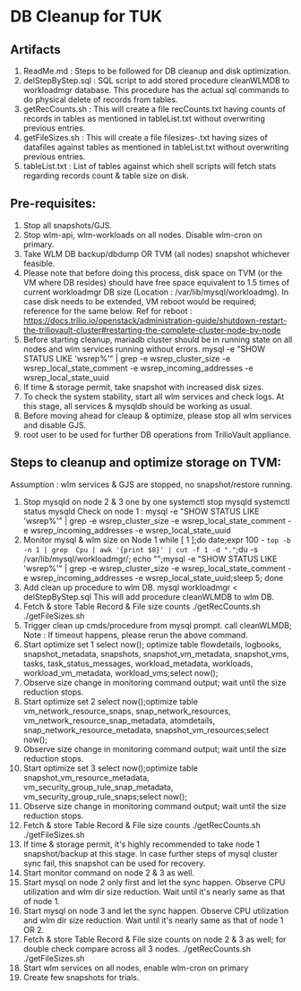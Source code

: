DB Cleanup for TUK
==================
Artifacts
---------
1. ReadMe.md : Steps to be followed for DB cleanup and disk optimization.
2. delStepByStep.sql : SQL script to add stored procedure cleanWLMDB to workloadmgr database. This procedure has the actual sql commands to do physical delete of records from tables.
3. getRecCounts.sh : This will create a file recCounts.txt having counts of records in tables as mentioned in tableList.txt without overwriting previous entries.
4. getFileSizes.sh : This will create a file filesizes-<NODE-NAME>.txt having sizes of datafiles against tables as mentioned in tableList.txt without overwriting previous entries.
5. tableList.txt : List of tables against which shell scripts will fetch stats regarding records count & table size on disk.

Pre-requisites:
--------------
1. Stop all snapshots/GJS.
2. Stop wlm-api, wlm-workloads on all nodes. Disable wlm-cron on primary.
3. Take WLM DB backup/dbdump OR TVM (all nodes) snapshot whichever feasible.
4. Please note that before doing this process, disk space on TVM (or the VM where DB resides) should have free space equivalent to 1.5 times of current workloadmgr DB size (Location : /var/lib/mysql/workloadmg). In case disk needs to be extended, VM reboot would be required; reference for the same below.
	Ref for reboot : https://docs.trilio.io/openstack/administration-guide/shutdown-restart-the-triliovault-cluster#restarting-the-complete-cluster-node-by-node 
5. Before starting cleanup, mariadb cluster should be in running state on all nodes and wlm services running without errors.
	mysql -e "SHOW STATUS LIKE 'wsrep%'" | grep -e wsrep_cluster_size -e wsrep_local_state_comment -e wsrep_incoming_addresses -e wsrep_local_state_uuid
6. If time & storage permit, take snapshot with increased disk sizes.
7. To check the system stability, start all wlm services and check logs. At this stage, all services & mysqldb should be working as usual.
8. Before moving ahead for cleaup & optimize, please stop all wlm services and disable GJS.
9. root user to be used for further DB operations from TrilioVault appliance.

Steps to cleanup and optimize storage on TVM:
---------------------------------------------
Assumption : wlm services & GJS are stopped, no snapshot/restore running.
1. Stop mysqld on node 2 & 3 one by one
	systemctl stop mysqld
	systemctl status mysqld
	Check on node 1 : mysql -e "SHOW STATUS LIKE 'wsrep%'" | grep -e wsrep_cluster_size -e wsrep_local_state_comment -e wsrep_incoming_addresses -e wsrep_local_state_uuid
2. Monitor mysql & wlm size on Node 1
	while [ 1 ];do date;expr 100 - `top -b -n 1 | grep  Cpu | awk '{print $8}' | cut -f 1 -d "."`;du -s /var/lib/mysql/workloadmgr/; echo "";mysql -e "SHOW STATUS LIKE 'wsrep%'" | grep -e wsrep_cluster_size -e wsrep_local_state_comment -e wsrep_incoming_addresses -e wsrep_local_state_uuid;sleep 5; done
3. Add clean up procedure to wlm DB.
	mysql workloadmgr < delStepByStep.sql
		This will add procedure cleanWLMDB to wlm DB.
4. Fetch & store Table Record & File size counts
	./getRecCounts.sh
	./getFileSizes.sh
5. Trigger clean up cmds/procedure from mysql prompt.
	call cleanWLMDB;
	Note : If timeout happens, please rerun the above command.
6. Start optimize set 1
	select now(); optimize table flowdetails, logbooks, snapshot_metadata, snapshots, snapshot_vm_metadata, snapshot_vms, tasks, task_status_messages, workload_metadata, workloads, workload_vm_metadata, workload_vms;select now();
7. Observe size change in monitoring command output; wait until the size reduction stops.
8. Start optimize set 2
	select now();optimize table vm_network_resource_snaps, snap_network_resources, vm_network_resource_snap_metadata, atomdetails, snap_network_resource_metadata, snapshot_vm_resources;select now();
9. Observe size change in monitoring command output; wait until the size reduction stops.
10. Start optimize set 3
	select now();optimize table snapshot_vm_resource_metadata, vm_security_group_rule_snap_metadata, vm_security_group_rule_snaps;select now();
11. Observe size change in monitoring command output; wait until the size reduction stops.
12. Fetch & store Table Record & File size counts
	./getRecCounts.sh
	./getFileSizes.sh
13. If time & storage permit, it's highly recommended to take node 1 snapshot/backup at this stage. In case further steps of mysql cluster sync fail, this snapshot can be used for recovery.
14. Start monitor command on node 2 & 3 as well.
15. Start mysql on node 2 only first and let the sync happen. Observe CPU utilization and wlm dir size reduction. Wait until it's nearly same as that of node 1.
16. Start mysql on node 3 and let the sync happen. Observe CPU utilization and wlm dir size reduction. Wait until it's nearly same as that of node 1 OR 2.
17. Fetch & store Table Record & File size counts on node 2 & 3 as well; for double check compare across all 3 nodes.
	./getRecCounts.sh
	./getFileSizes.sh
18. Start wlm services on all nodes, enable wlm-cron on primary
19. Create few snapshots for trials.
